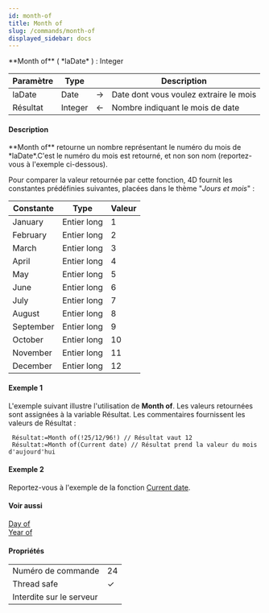 ```yaml
---
id: month-of
title: Month of
slug: /commands/month-of
displayed_sidebar: docs
---
```


<!--REF #_command_.Month of.Syntax-->**Month of** ( *laDate* ) : Integer<!-- END REF-->
<!--REF #_command_.Month of.Params-->
| Paramètre | Type |  | Description |
| --- | --- | --- | --- |
| laDate | Date | &#8594;  | Date dont vous voulez extraire le mois |
| Résultat | Integer | &#8592; | Nombre indiquant le mois de date |

<!-- END REF-->

#### Description 

<!--REF #_command_.Month of.Summary-->**Month of** retourne un nombre représentant le numéro du mois de *laDate*.<!-- END REF-->C'est le numéro du mois est retourné, et non son nom (reportez-vous à l'exemple ci-dessous).

Pour comparer la valeur retournée par cette fonction, 4D fournit les constantes prédéfinies suivantes, placées dans le thème "*Jours et mois*" :

| Constante | Type        | Valeur |
| --------- | ----------- | ------ |
| January   | Entier long | 1      |
| February  | Entier long | 2      |
| March     | Entier long | 3      |
| April     | Entier long | 4      |
| May       | Entier long | 5      |
| June      | Entier long | 6      |
| July      | Entier long | 7      |
| August    | Entier long | 8      |
| September | Entier long | 9      |
| October   | Entier long | 10     |
| November  | Entier long | 11     |
| December  | Entier long | 12     |

#### Exemple 1 

L'exemple suivant illustre l'utilisation de **Month of**. Les valeurs retournées sont assignées à la variable Résultat. Les commentaires fournissent les valeurs de Résultat :

```4d
 Résultat:=Month of(!25/12/96!) // Résultat vaut 12
 Résultat:=Month of(Current date) // Résultat prend la valeur du mois d'aujourd'hui
```

#### Exemple 2 

Reportez-vous à l'exemple de la fonction [Current date](current-date.md).

#### Voir aussi 

[Day of](day-of.md)  
[Year of](year-of.md)  

#### Propriétés
|  |  |
| --- | --- |
| Numéro de commande | 24 |
| Thread safe | &check; |
| Interdite sur le serveur ||


